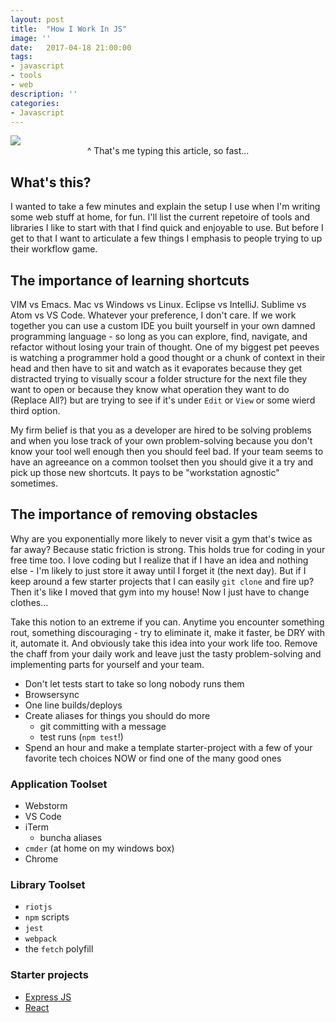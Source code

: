 ```yaml
---
layout: post
title:  "How I Work In JS"
image: ''
date:   2017-04-18 21:00:00
tags:
- javascript
- tools
- web
description: ''
categories:
- Javascript 
---
```


<img src="http://www.reactiongifs.com/r/2012/11/typing.gif" />
<center>^ That's me typing this article, so fast...</center>

## What's this?
I wanted to take a few minutes and explain the setup I use when I'm writing some web stuff at home, for fun. I'll list the current repetoire of tools and libraries I like to start with that I find quick and enjoyable to use. But before I get to that I want to articulate a few things I emphasis to people trying to up their workflow game.

## The importance of learning shortcuts
VIM vs Emacs. Mac vs Windows vs Linux. Eclipse vs IntelliJ. Sublime vs Atom vs VS Code. Whatever your preference, I don't care. If we work together you can use a custom IDE you built yourself in your own damned programming language - so long as you can explore, find, navigate, and refactor without losing your train of thought. One of my biggest pet peeves is watching a programmer hold a good thought or a chunk of context in their head and then have to sit and watch as it evaporates because they get distracted trying to visually scour a folder structure for the next file they want to open or because they know what operation they want to do (Replace All?) but are trying to see if it's under `Edit` or `View` or some wierd third option. 

My firm belief is that you as a developer are hired to be solving problems and when you lose track of your own problem-solving because you don't know your tool well enough then you should feel bad. If your team seems to have an agreeance on a common toolset then you should give it a try and pick up those new shortcuts. It pays to be "workstation agnostic" sometimes.

## The importance of removing obstacles
Why are you exponentially more likely to never visit a gym that's twice as far away? Because static friction is strong. This holds true for coding in your free time too. I love coding but I realize that if I have an idea and nothing else - I'm likely to just store it away until I forget it (the next day). But if I keep around a few starter projects that I can easily `git clone` and fire up? Then it's like I moved that gym into my house! Now I just have to change clothes... 

Take this notion to an extreme if you can. Anytime you encounter something rout, something discouraging - try to eliminate it, make it faster, be DRY with it, automate it. And obviously take this idea into your work life too. Remove the chaff from your daily work and leave just the tasty problem-solving and implementing parts for yourself and your team.

- Don't let tests start to take so long nobody runs them
- Browsersync
- One line builds/deploys
- Create aliases for things you should do more
	- git committing with a message
	- test runs (`npm test`!)
- Spend an hour and make a template starter-project with a few of your favorite tech choices NOW or find one of the many good ones

### Application Toolset
- Webstorm
- VS Code
- iTerm
	- buncha aliases
- `cmder` (at home on my windows box)
- Chrome

### Library Toolset
- `riotjs`
- `npm` scripts
- `jest`
- `webpack`
- the `fetch` polyfill

### Starter projects
- <a href="https://expressjs.com/en/starter/generator.html">Express JS</a>
- <a href="https://github.com/facebookincubator/create-react-app">React</a>

